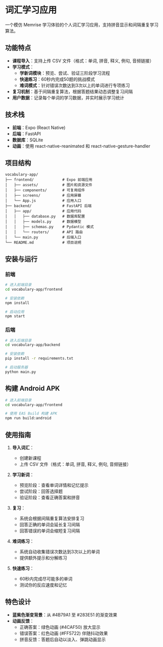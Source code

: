 # 词汇学习应用

一个模仿 Memrise 学习体验的个人词汇学习应用，支持拼音显示和间隔重复学习算法。

## 功能特点

- **课程导入**：支持上传 CSV 文件（格式：单词, 拼音, 释义, 例句, 音频链接）
- **学习模式**：
  - **学新词模块**：预览、尝试、验证三阶段学习流程
  - **快速练习**：60秒内完成50题的挑战模式
  - **难词模式**：针对错误次数达到3次以上的单词进行专项练习
- **复习机制**：基于间隔重复算法，根据答题结果动态调整复习间隔
- **用户数据**：记录每个单词的学习数据，并实时展示学习统计

## 技术栈

- **前端**：Expo (React Native)
- **后端**：FastAPI
- **数据库**：SQLite
- **动画**：使用 react-native-reanimated 和 react-native-gesture-handler

## 项目结构

```
vocabulary-app/
├── frontend/             # Expo 前端应用
│   ├── assets/           # 图片和资源文件
│   ├── components/       # 可复用组件
│   ├── screens/          # 应用屏幕
│   └── App.js            # 应用入口
├── backend/              # FastAPI 后端
│   ├── app/              # 应用代码
│   │   ├── database.py   # 数据库配置
│   │   ├── models.py     # 数据模型
│   │   ├── schemas.py    # Pydantic 模式
│   │   └── routers/      # API 路由
│   └── main.py           # 后端入口
└── README.md             # 项目说明
```

## 安装与运行

### 前端

```bash
# 进入前端目录
cd vocabulary-app/frontend

# 安装依赖
npm install

# 启动应用
npm start
```

### 后端

```bash
# 进入后端目录
cd vocabulary-app/backend

# 安装依赖
pip install -r requirements.txt

# 启动服务器
python main.py
```

## 构建 Android APK

```bash
# 进入前端目录
cd vocabulary-app/frontend

# 使用 EAS Build 构建 APK
npm run build:android
```

## 使用指南

1. **导入词汇**：
   - 创建新课程
   - 上传 CSV 文件（格式：单词, 拼音, 释义, 例句, 音频链接）

2. **学习新词**：
   - 预览阶段：查看单词详情和记忆提示
   - 尝试阶段：回答选择题
   - 验证阶段：查看正确答案和拼音

3. **复习**：
   - 系统会根据间隔重复算法安排复习
   - 回答正确的单词会延长复习间隔
   - 回答错误的单词会缩短复习间隔

4. **难词练习**：
   - 系统自动收集错误次数达到3次以上的单词
   - 提供额外提示和分解练习

5. **快速练习**：
   - 60秒内完成尽可能多的单词
   - 测试你的反应速度和记忆

## 特色设计

- **蓝紫色渐变背景**：从 #4B79A1 至 #283E51 的渐变效果
- **动画反馈**：
  - 正确答案：绿色动画 (#4CAF50) 放大显示
  - 错误答案：红色动画 (#FF5722) 伴随抖动效果
  - 拼音反馈：答题后自动以淡入、弹跳动画显示
